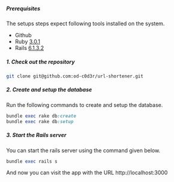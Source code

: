 ##### Prerequisites

The setups steps expect following tools installed on the system.

- Github
- Ruby [3.0.1](https://www.ruby-lang.org/en/downloads/)
- Rails [6.1.3.2](https://rubyonrails.org/)

##### 1. Check out the repository

```bash
git clone git@github.com:od-c0d3r/url-shortener.git
```

##### 2. Create and setup the database

Run the following commands to create and setup the database.

```ruby
bundle exec rake db:create
bundle exec rake db:setup
```

##### 3. Start the Rails server

You can start the rails server using the command given below.

```ruby
bundle exec rails s
```

And now you can visit the app with the URL http://localhost:3000